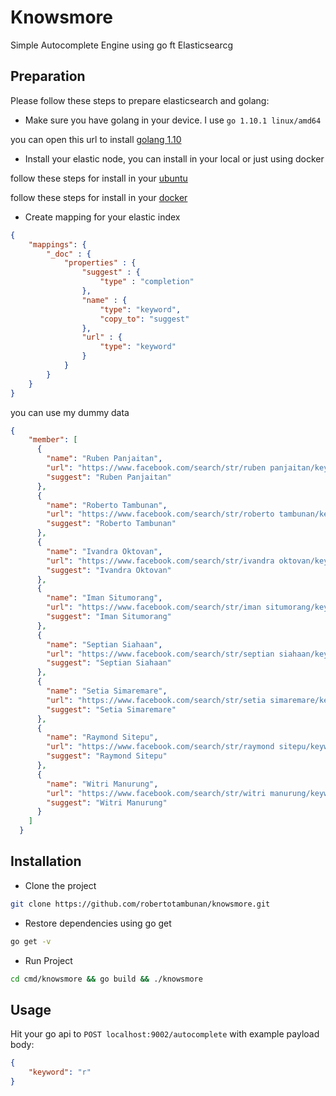 # Knowsmore
Simple Autocomplete Engine using go ft Elasticsearcg

## Preparation
Please follow these steps to prepare elasticsearch and golang:

* Make sure you have golang in your device. I use `go 1.10.1 linux/amd64`

you can open this url to install [golang 1.10](https://www.admfactory.com/how-to-install-golang-1-10-on-ubuntu/)

* Install your elastic node, you can install in your local or just using docker

follow these steps for install in your [ubuntu](https://www.elastic.co/guide/en/beats/libbeat/5.6/elasticsearch-installation.html)

follow these steps for install in your [docker](https://www.elastic.co/guide/en/elasticsearch/reference/5.6/docker.html)

* Create mapping for your elastic index

```json
{
    "mappings": {
        "_doc" : {
            "properties" : {
                "suggest" : {
                    "type" : "completion"
                },
                "name" : {
                    "type": "keyword",
                    "copy_to": "suggest"
                },
                "url" : {
                    "type": "keyword"
                }
            }
        }
    }
}
```

you can use my dummy data
```json
{
    "member": [
      {
        "name": "Ruben Panjaitan",
        "url": "https://www.facebook.com/search/str/ruben panjaitan/keywords_search",
        "suggest": "Ruben Panjaitan"
      },
      {
        "name": "Roberto Tambunan",
        "url": "https://www.facebook.com/search/str/roberto tambunan/keywords_search",
        "suggest": "Roberto Tambunan"
      },
      {
        "name": "Ivandra Oktovan",
        "url": "https://www.facebook.com/search/str/ivandra oktovan/keywords_search",
        "suggest": "Ivandra Oktovan"
      },
      {
        "name": "Iman Situmorang",
        "url": "https://www.facebook.com/search/str/iman situmorang/keywords_search",
        "suggest": "Iman Situmorang"
      },
      {
        "name": "Septian Siahaan",
        "url": "https://www.facebook.com/search/str/septian siahaan/keywords_search",
        "suggest": "Septian Siahaan"
      },
      {
        "name": "Setia Simaremare",
        "url": "https://www.facebook.com/search/str/setia simaremare/keywords_search",
        "suggest": "Setia Simaremare"
      },
      {
        "name": "Raymond Sitepu",
        "url": "https://www.facebook.com/search/str/raymond sitepu/keywords_search",
        "suggest": "Raymond Sitepu"
      },
      {
        "name": "Witri Manurung",
        "url": "https://www.facebook.com/search/str/witri manurung/keywords_search",
        "suggest": "Witri Manurung"
      }
    ]
  }
```


## Installation
* Clone the project 
```bash
git clone https://github.com/robertotambunan/knowsmore.git
```

* Restore dependencies using go get
```bash
go get -v
```

* Run Project
```bash
cd cmd/knowsmore && go build && ./knowsmore
```


## Usage
Hit your go api to `POST localhost:9002/autocomplete` with example payload body:
```json
{
	"keyword": "r"
}
```
